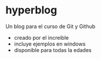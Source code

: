 # hyperblog
Un blog para el curso de Git y Github
* creado por el increible 
* incluye ejemplos en windows
* disponible para todas la edades
